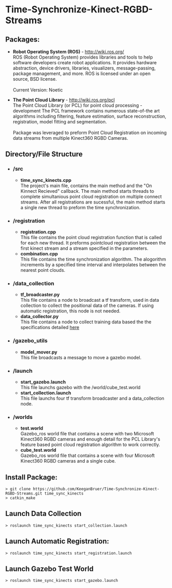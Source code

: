 # Time-Synchronize-Kinect-RGBD-Streams
## Packages:
- **Robot Operating System (ROS)** - http://wiki.ros.org/ <br> ROS (Robot Operating System) provides libraries and tools to help software developers create robot applications. It provides hardware abstraction, device drivers, libraries, visualizers, message-passing, package management, and more. ROS is licensed under an open source, BSD license.<br><br> Current Version: Noetic

- **The Point Cloud Library** - http://wiki.ros.org/pcl <br> The Point Cloud Library (or PCL) for point cloud processing - development The PCL framework contains numerous state-of-the art algorithms including filtering, feature estimation, surface reconstruction, registration, model fitting and segmentation.<br><br> Package was leveraged to preform Point Cloud Registration on incoming data streams from multiple Kinect360 RGBD Cameras. 

## Directory/File Structure
- ### /src
  - **time_sync_kinects.cpp** <br> The project's main file, contains the main method and the "On Kinnect Recieved" callback. The main method starts threads to complete simultanious point cloud registration on multiple connect streams. After all registrations are sucessful, the main method starts a single new thread to preform the time synchronization.
- ### /registration  
  - **registration.cpp** <br> This file contains the point cloud registration function that is called for each new thread. It preforms pointcloud registration between the first kinect stream and a stream specified in the parameters.
  - **combination.cpp** <br> This file contains the time synchronization algorithm. The alogorithm increments by a specified time interval and interpolates between the nearest point clouds.
- ### /data_collection
  - **tf_broadcaster.py** <br> This file contains a node to broadcast a tf transform, used in data collection to collect the positional data of the cameras. If using automatic registration, this node is not needed.
  - **data_collector.py** <br> This file contains a node to collect training data based the the specifications detailed [here](https://github.com/KeeganBruer/Time-Synchronize-Kinect-RGBD-Streams/tree/main/src/data_collection/README.md)
- ### /gazebo_utils
  - **model_mover.py** <br> This file broadcasts a message to move a gazebo model.  
- ### /launch
  - **start_gazebo.launch** <br> This file launchs gazebo with the /world/cube_test.world
  - **start_collection.launch** <br> This file launchs four tf transform broadcaster and a data_collection node.
- ### /worlds
  - **test.world** <br> Gazebo_ros world file that contains a scene with two Microsoft Kinect360 RGBD cameras and enough detail for the PCL Library's feature based point cloud registration algorithm to work correctly.
  - **cube_test.world** <br> Gazebo_ros world file that contains a scene with four Microsoft Kinect360 RGBD cameras and a single cube.

## Install Package:
```
> git clone https://github.com/KeeganBruer/Time-Synchronize-Kinect-RGBD-Streams.git time_sync_kinects
> catkin_make
```
## Launch Data Collection
```
> roslaunch time_sync_kinects start_collection.launch
```

## Launch Automatic Registration:
```
> roslaunch time_sync_kinects start_registration.launch
```

## Launch Gazebo Test World
```
> roslaunch time_sync_kinects start_gazebo.launch
```
